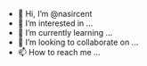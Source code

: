 - 👋 Hi, I’m @nasircent
- 👀 I’m interested in ...
- 🌱 I’m currently learning ...
- 💞️ I’m looking to collaborate on ...
- 📫 How to reach me ...

<!---
nasircent/nasircent is a ✨ special ✨ repository because its `README.md` (this file) appears on your GitHub profile.
You can click the Preview link to take a look at your changes.
--->
